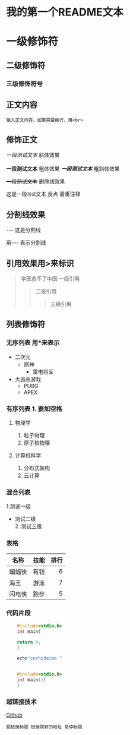 # 我的第一个README文本
# 一级修饰符
## 二级修饰符
### 三级修饰符号

## 正文内容
	输入正文内容，如果需要换行，用<br>

## 修饰正文
	
*一段测试文本*		斜体效果<br>	
**一段测试文本**	粗体效果
***一段测试文本***	粗斜体效果

~~一段测试文本~~ 	删除线效果

这是一段`测试`文本	反点 着重注释
## 分割线效果

--- 这是分割线

用\-\-\- 表示分割线

## 引用效果用\>来标识

>学医救不了中国 一级引用
>>二级引用
>>>三级引用

## 列表修饰符
### 无序列表 用\*来表示
* 二次元
  * 原神
    * 雷电将军
* 大逃杀游戏
  * PUBG
  * APEX

### 有序列表 1. 要加空格
1. 物理学
   1. 粒子物理
   2. 原子核物理

2. 计算机科学
   1. 分布式架构
   2. 云计算

### 混合列表
1.测试一级
  * 测试二级 <br>
    2. 测试三级


### 表格
名称|技能|排行
--|:--:|--:|
蝙蝠侠|有钱|6
海王|游泳|7
闪电侠|跑步|5

### 代码片段

```c
	#include<stdio.h>
	int main{

	return 0;
	}

```

```bash
	echo"ceshidaima "

```

```cpp

	#include<stdio.h>
	int main(){
	}

```

### 超链接技术

[Github](https://www.github.com "abc")

	超链接标题 链接跳转的地址 悬停标题
